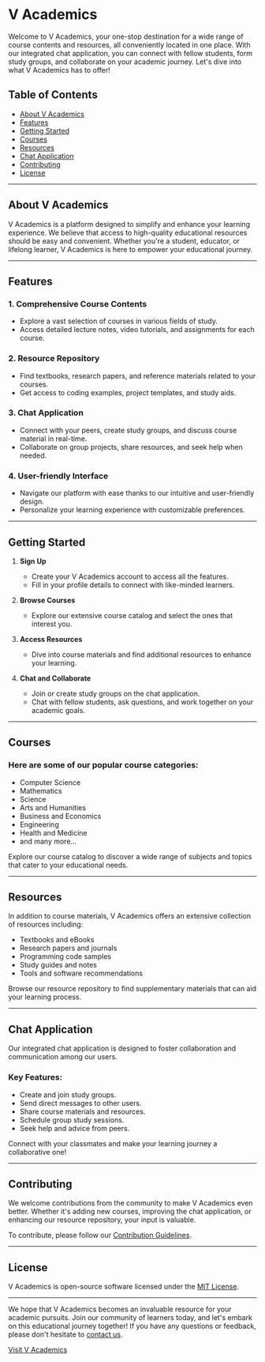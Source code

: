 # V Academics

Welcome to V Academics, your one-stop destination for a wide range of course contents and resources, all conveniently located in one place. With our integrated chat application, you can connect with fellow students, form study groups, and collaborate on your academic journey. Let's dive into what V Academics has to offer!

## Table of Contents
- [About V Academics](#about-v-academics)
- [Features](#features)
- [Getting Started](#getting-started)
- [Courses](#courses)
- [Resources](#resources)
- [Chat Application](#chat-application)
- [Contributing](#contributing)
- [License](#license)

---

## About V Academics

V Academics is a platform designed to simplify and enhance your learning experience. We believe that access to high-quality educational resources should be easy and convenient. Whether you're a student, educator, or lifelong learner, V Academics is here to empower your educational journey.

---

## Features

### 1. **Comprehensive Course Contents**
   - Explore a vast selection of courses in various fields of study.
   - Access detailed lecture notes, video tutorials, and assignments for each course.

### 2. **Resource Repository**
   - Find textbooks, research papers, and reference materials related to your courses.
   - Get access to coding examples, project templates, and study aids.

### 3. **Chat Application**
   - Connect with your peers, create study groups, and discuss course material in real-time.
   - Collaborate on group projects, share resources, and seek help when needed.

### 4. **User-friendly Interface**
   - Navigate our platform with ease thanks to our intuitive and user-friendly design.
   - Personalize your learning experience with customizable preferences.

---

## Getting Started

1. **Sign Up**
   - Create your V Academics account to access all the features.
   - Fill in your profile details to connect with like-minded learners.

2. **Browse Courses**
   - Explore our extensive course catalog and select the ones that interest you.

3. **Access Resources**
   - Dive into course materials and find additional resources to enhance your learning.

4. **Chat and Collaborate**
   - Join or create study groups on the chat application.
   - Chat with fellow students, ask questions, and work together on your academic goals.

---

## Courses

### Here are some of our popular course categories:
- Computer Science
- Mathematics
- Science
- Arts and Humanities
- Business and Economics
- Engineering
- Health and Medicine
- and many more...

Explore our course catalog to discover a wide range of subjects and topics that cater to your educational needs.

---

## Resources

In addition to course materials, V Academics offers an extensive collection of resources including:
- Textbooks and eBooks
- Research papers and journals
- Programming code samples
- Study guides and notes
- Tools and software recommendations

Browse our resource repository to find supplementary materials that can aid your learning process.

---

## Chat Application

Our integrated chat application is designed to foster collaboration and communication among our users.

### Key Features:
- Create and join study groups.
- Send direct messages to other users.
- Share course materials and resources.
- Schedule group study sessions.
- Seek help and advice from peers.

Connect with your classmates and make your learning journey a collaborative one!

---

## Contributing

We welcome contributions from the community to make V Academics even better. Whether it's adding new courses, improving the chat application, or enhancing our resource repository, your input is valuable.

To contribute, please follow our [Contribution Guidelines](CONTRIBUTING.md).

---

## License

V Academics is open-source software licensed under the [MIT License](LICENSE.md).

---

We hope that V Academics becomes an invaluable resource for your academic pursuits. Join our community of learners today, and let's embark on this educational journey together! If you have any questions or feedback, please don't hesitate to [contact us](mailto:contact@vacademics.com).

[Visit V Academics](https://www.vacademics.com)
